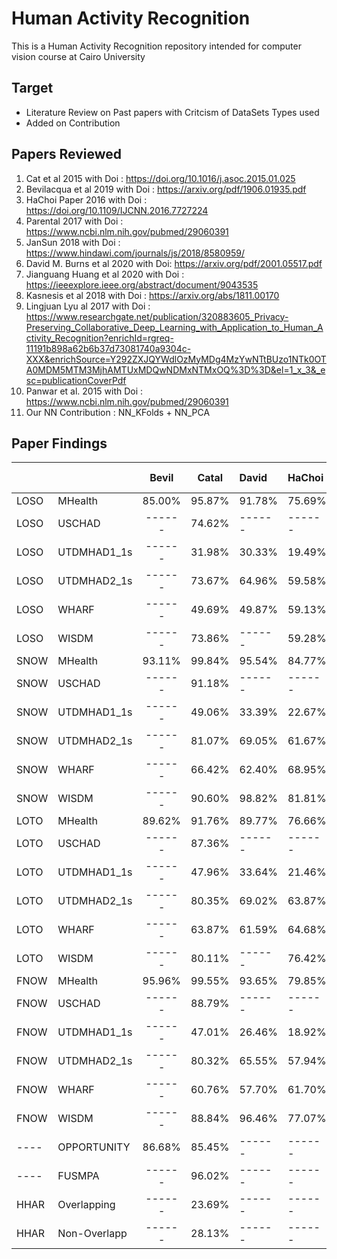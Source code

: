 # Human Activity Recognition
This is a Human Activity Recognition repository intended for computer vision course at Cairo University

## Target 
- Literature Review on Past papers with Critcism of DataSets Types used
- Added on Contribution

## Papers Reviewed 
1. Cat et al 2015 with Doi : https://doi.org/10.1016/j.asoc.2015.01.025
2. Bevilacqua et al 2019 with Doi : https://arxiv.org/pdf/1906.01935.pdf
3. HaChoi Paper 2016 with Doi : https://doi.org/10.1109/IJCNN.2016.7727224
4. Parental 2017 with Doi : https://www.ncbi.nlm.nih.gov/pubmed/29060391
5. JanSun 2018 with Doi : https://www.hindawi.com/journals/js/2018/8580959/
6. David M. Burns et al 2020 with Doi: https://arxiv.org/pdf/2001.05517.pdf
7. Jianguang Huang et al 2020 with Doi : https://ieeexplore.ieee.org/abstract/document/9043535
8. Kasnesis et al 2018 with Doi : https://arxiv.org/abs/1811.00170
9. Lingjuan Lyu al 2017 with Doi : https://www.researchgate.net/publication/320883605_Privacy-Preserving_Collaborative_Deep_Learning_with_Application_to_Human_Activity_Recognition?enrichId=rgreq-11191b898a62b6b37d73081740a9304c-XXX&enrichSource=Y292ZXJQYWdlOzMyMDg4MzYwNTtBUzo1NTk0OTA0MDM5MTM3MjhAMTUxMDQwNDMxNTMxOQ%3D%3D&el=1_x_3&_esc=publicationCoverPdf
10. Panwar et al. 2015 with Doi : https://www.ncbi.nlm.nih.gov/pubmed/29060391
11. Our NN Contribution : NN_KFolds + NN_PCA

## Paper Findings
|      |               | Bevil | Catal  | David  | HaChoi | Xia    | JianSun | JianSun(E) | Kas  | Ling | Pan  |Prop. NN|
|------| ------------- |:-----:|:------:|:-------|:-------|:------:|:-------:|:----------:|:----:|:----:|:----:|:------:|
| LOSO | MHealth       | 85.00%| 95.87% | 91.78% | 75.69% | 93.81% | 78.48%  |  81.57%    |13.23%|92.05%|09.01%| 96.60% |
| LOSO | USCHAD        | ------| 74.62% | ------ | ------ | 32.60% | 59.13%  |  ------    |44.45%|------|14.72%| 71.55% |
| LOSO | UTDMHAD1_1s   | ------| 31.98% | 30.33% | 19.49% | ------ | 18.97%  |  19.37%    |6.68%|36.73%|05.23%| 46.07% |
| LOSO | UTDMHAD2_1s   | ------| 73.67% | 64.96% | 59.58% | 71.02% | 51.17%  |  50.90%    |18.40%|74.77%|40.63%| 77.70% |
| LOSO | WHARF         | ------| 49.69% | 49.87% | 59.13% | 65.13% | 49.39%  |  50.52%    |------|70.95%|------| 55.13% |
| LOSO | WISDM         | ------| 73.86% | ------ | 59.28% | 99.70% | ------  |  ------    |------|------|------| 68.37% |
| SNOW | MHealth       | 93.11%| 99.84% | 95.54% | 84.77% | 99.96% | ------  |  83.34%    |12.45%|99.77%|09.00%| 99.88% |
| SNOW | USCHAD        | ------| 91.18% | ------ | ------ | ------ | ------  |  ------    |39.48%|------|13.84%| 92.13% |
| SNOW | UTDMHAD1_1s   | ------| 49.06% | 33.39% | 22.67% | 56.41% | ------  |  23.63%    |6.85%|61.53%|05.22%| 71.03% |
| SNOW | UTDMHAD2_1s   | ------| 81.07% | 69.05% | 61.67% | 84.62% | ------  |  56.06%    |15.82%|86.13%|51.59%| 87.97% |
| SNOW | WHARF         | ------| 66.42% | 62.40% | 68.95% | 87.45% | ------  |  57.06%    |------|88.99%|------| 74.47% |
| SNOW | WISDM         | ------| 90.60% | 98.82% | 81.81% | 99.65% | ------  |  ------    |------|99.47%|------| 97.19% |
| LOTO | MHealth       | 89.62%| 91.76% | 89.77% | 76.66% | 87.89% | 77.69%  |  80.27%    |14.33%|89.17%|09.02%| 93.87% |
| LOTO | USCHAD        | ------| 87.36% | ------ | ------ | 90.94% | ------  |  ------    |40.61%|------|13.85%| 88.85% |
| LOTO | UTDMHAD1_1s   | ------| 47.96% | 33.64% | 21.46% | 53.97% | 24.30%  |  27.46%    |06.39%|57.10%|05.24%| 71.09% |
| LOTO | UTDMHAD2_1s   | ------| 80.35% | 69.02% | 63.87% | 82.44% | ------  |  48.44%    |18.13%|83.64%|50.00%| 87.87% |
| LOTO | WHARF         | ------| 63.87% | 61.59% | 64.68% | 83.47% | ------  |  61.92%    |------|85.07%|------| 71.29% |
| LOTO | WISDM         | ------| 80.11% | ------ | 76.42% | 91.02% | ------  |  ------    |------|89.19%|------| 77.54% |
| FNOW | MHealth       | 95.96%| 99.55% | 93.65% | 79.85% | 99.70% | 78.77%  |  62.20%    |09.52%|99.33%|08.99%| 99.70% |
| FNOW | USCHAD        | ------| 88.79% | ------ | ------ | 91.55% | ------  |  ------    |31.74%|89.92%|13.50%| 91.11% |
| FNOW | UTDMHAD1_1s   | ------| 47.01% | 26.46% | 18.92% | 45.99% | 22.70%  |  19.79%    |06.46%|52.27%|05.27%| 70.29% |
| FNOW | UTDMHAD2_1s   | ------| 80.32% | 65.55% | 57.94% | 79.76% | 39.87%  |  37.46%    |16.70%|80.21%|48.04%| 89.12% |
| FNOW | WHARF         | ------| 60.76% | 57.70% | 61.70% | 78.49% | 44.43%  |  49.18%    |------|83.29%|------| 69.27% |
| FNOW | WISDM         | ------| 88.84% | 96.46% | 77.07% | 99.06% | ------  |  ------    |------|98.46%|------| 95.80% |
| ---- | OPPORTUNITY   | 86.68%| 85.45% | ------ | ------ | ------ | 83.21%  |  83.48%    |------|------|84.22%| 86.77% |
| ---- | FUSMPA        | ------| 96.02% | ------ | ------ | ------ | ------  |  ------    |------|------|------| ------ |
| HHAR | Overlapping   | ------| 23.69% | ------ | ------ | ------ | ------  |  ------    |------|------|18.80%| ------ |
| HHAR | Non-Overlapp  | ------| 28.13% | ------ | ------ | ------ | ------  |  ------    |------|------|------| ------ |
